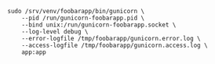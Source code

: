 

    sudo /srv/venv/foobarapp/bin/gunicorn \
        --pid /run/gunicorn-foobarapp.pid \
        --bind unix:/run/gunicorn-foobarapp.socket \
        --log-level debug \
        --error-logfile /tmp/foobarapp/gunicorn.error.log \
        --access-logfile /tmp/foobarapp/gunicorn.access.log \
        app:app
